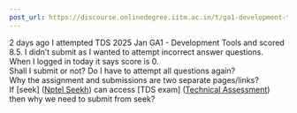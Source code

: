 ```yaml
---
post_url: https://discourse.onlinedegree.iitm.ac.in/t/ga1-development-tools-discussion-thread-tds-jan-2025/161083/27
---
```

2 days ago I attempted TDS 2025 Jan GA1 - Development Tools and scored 8.5. I didn’t submit as I wanted to attempt incorrect answer questions.  
When I logged in today it says score is 0.  
Shall I submit or not? Do I have to attempt all questions again?  
Why the assignment and submissions are two separate pages/links?  
If [seek] ([Nptel Seekh](https://seek.onlinedegree.iitm.ac.in/courses/ns_25t1_se2002)) can access [TDS exam] ([Technical Assessment](https://exam.sanand.workers.dev/tds-2025-01-ga1)) then why we need to submit from seek?